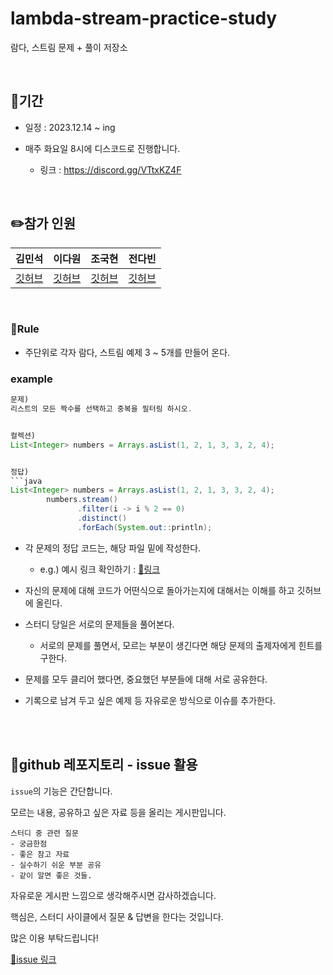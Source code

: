 # lambda-stream-practice-study

람다, 스트림 문제 + 풀이 저장소


<br/>

## 🚀기간

- 일정 : 2023.12.14 ~ ing

- 매주 화요일 8시에 디스코드로 진행합니다.

    - 링크 : https://discord.gg/VTtxKZ4F

<br/>

## ✏️참가 인원


| 김민석 | 이다원 | 조국현 | 전다빈
| --- | --- | --- | --- |
| [깃허브](https://github.com/mingseok) | [깃허브](https://github.com/dawonss) | [깃허브](https://github.com/epiphany1013) | [깃허브](https://github.com/BeenRepo) |



<br/>



### 🎯Rule

- 주단위로 각자 람다, 스트림 예제 3 ~ 5개를 만들어 온다.

### example

```java
문제) 
리스트의 모든 짝수를 선택하고 중복을 필터링 하시오.


컬렉션) 
List<Integer> numbers = Arrays.asList(1, 2, 1, 3, 3, 2, 4);


정답) 
```java
List<Integer> numbers = Arrays.asList(1, 2, 1, 3, 3, 2, 4);
		numbers.stream()
		       .filter(i -> i % 2 == 0)
		       .distinct()
		       .forEach(System.out::println);
```

- 각 문제의 정답 코드는, 해당 파일 밑에 작성한다.

    - e.g.) 예시 링크 확인하기 : [📌링크](https://github.com/mingseok/lambda-stream-practice-study/blob/main/23.12_month/%EA%B9%80%EB%AF%BC%EC%84%9D/test.md)

- 자신의 문제에 대해 코드가 어떤식으로 돌아가는지에 대해서는 이해를 하고 깃허브에 올린다.

- 스터디 당일은 서로의 문제들을 풀어본다.

	- 서로의 문제를 풀면서, 모르는 부분이 생긴다면 해당 문제의 출제자에게 힌트를 구한다.

- 문제를 모두 클리어 했다면, 중요했던 부분들에 대해 서로 공유한다.

- 기록으로 남겨 두고 싶은 예제 등 자유로운 방식으로 이슈를 추가한다.



<br/><br/>


## 💬github 레포지토리 - issue 활용



`issue`의 기능은 간단합니다. 

모르는 내용, 공유하고 싶은 자료 등을 올리는 게시판입니다.

```
스터디 중 관련 질문
- 궁금한점
- 좋은 참고 자료
- 실수하기 쉬운 부분 공유
- 같이 알면 좋은 것들.
```
자유로운 게시판 느낌으로 생각해주시면 감사하겠습니다.


핵심은, 스터디 사이클에서 질문 & 답변을 한다는 것입니다.


많은 이용 부탁드립니다!

[📌issue 링크](https://github.com/mingseok/lambda-stream-practice-study/issues)




